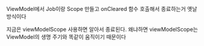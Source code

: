 ViewModel에서 Job이랑 Scope 만들고 onCleared 함수 호출해서 종료하는거 옛날 방식이다

지금은 viewModelScope 사용하면 알아서 종료된다. 왜냐하면 viewModelScope는 ViewModel의 생명 주기와 똑같이 움직이기 때문이다

